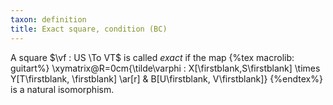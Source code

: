 ```yaml
---
taxon: definition
title: Exact square, condition (BC)
---
```


A square $\vf : US \To VT$ is called *exact* if the map
{%tex macrolib: guitart%}
\xymatrix@R=0cm{\tilde\varphi : X[\firstblank,S\firstblank] \times Y[T\firstblank, \firstblank] \ar[r] & B[U\firstblank, V\firstblank]}
{%endtex%}
is a natural isomorphism.